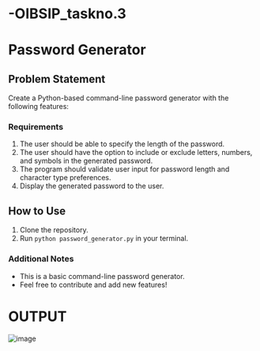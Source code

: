 # -OIBSIP_taskno.3

# Password Generator

## Problem Statement

Create a Python-based command-line password generator with the following features:

### Requirements

1. The user should be able to specify the length of the password.
2. The user should have the option to include or exclude letters, numbers, and symbols in the generated password.
3. The program should validate user input for password length and character type preferences.
4. Display the generated password to the user.

## How to Use

1. Clone the repository.
2. Run `python password_generator.py` in your terminal.

### Additional Notes

- This is a basic command-line password generator.
- Feel free to contribute and add new features!

# OUTPUT

![image](https://github.com/Shreyas521032/OIBSIP_taskno.3/assets/149940538/cf1ea631-3179-4b93-89f5-e2ea91ac6d78)

